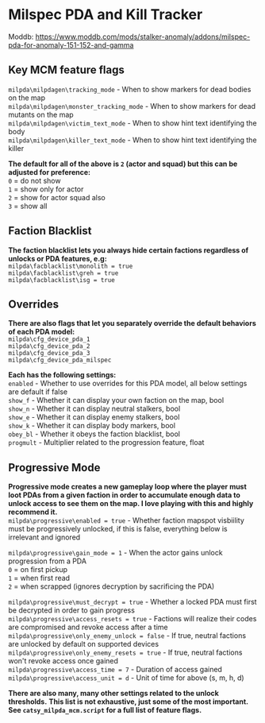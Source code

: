 # **Milspec PDA and Kill Tracker**  
Moddb: https://www.moddb.com/mods/stalker-anomaly/addons/milspec-pda-for-anomaly-151-152-and-gamma

## Key MCM feature flags  
`milpda\milpdagen\tracking_mode` - When to show markers for dead bodies on the map  
`milpda\milpdagen\monster_tracking_mode` - When to show markers for dead mutants on the map  
`milpda\milpdagen\victim_text_mode` - When to show hint text identifying the body  
`milpda\milpdagen\killer_text_mode` - When to show hint text identifying the killer  

**The default for all of the above is `2` (actor and squad) but this can be adjusted for preference:**  
`0` = do not show  
`1` = show only for actor  
`2` = show for actor squad also  
`3` = show all  

## Faction Blacklist
**The faction blacklist lets you always hide certain factions regardless of unlocks or PDA features, e.g:**  
`milpda\facblacklist\monolith = true`  
`milpda\facblacklist\greh = true`  
`milpda\facblacklist\isg = true`  

## Overrides
**There are also flags that let you separately override the default behaviors of each PDA model:**  
`milpda\cfg_device_pda_1`  
`milpda\cfg_device_pda_2`  
`milpda\cfg_device_pda_3`  
`milpda\cfg_device_pda_milspec`  

**Each has the following settings:**  
`enabled` - Whether to use overrides for this PDA model, all below settings are default if false  
`show_f` - Whether it can display your own faction on the map, bool  
`show_n` - Whether it can display neutral stalkers, bool  
`show_e` - Whether it can display enemy stalkers, bool  
`show_k` - Whether it can display body markers, bool  
`obey_bl` - Whether it obeys the faction blacklist, bool  
`progmult` - Multiplier related to the progression feature, float  

## Progressive Mode
**Progressive mode creates a new gameplay loop where the player must loot PDAs from a given faction in order to accumulate enough data to unlock access to see them on the map. I love playing with this and highly recommend it.**  
`milpda\progressive\enabled = true` - Whether faction mapspot visbiility must be progressively unlocked, if this is false, everything below is irrelevant and ignored  

`milpda\progressive\gain_mode = 1` - When the actor gains unlock progression from a PDA  
`0` = on first pickup  
`1` = when first read  
`2` = when scrapped (ignores decryption by sacrificing the PDA)  

`milpda\progressive\must_decrypt = true`  - Whether a locked PDA must first be decrypted in order to gain progress  
`milpda\progressive\access_resets = true` - Factions will realize their codes are compromised and revoke access after a time  
`milpda\progressive\only_enemy_unlock = false` - If true, neutral factions are unlocked by default on supported devices  
`milpda\progressive\only_enemy_resets = true` - If true, neutral factions won't revoke access once gained  
`milpda\progressive\access_time = 7` - Duration of access gained  
`milpda\progressive\access_unit = d` - Unit of time for above (s, m, h, d)  

**There are also many, many other settings related to the unlock thresholds.**
**This list is not exhaustive, just some of the most important. See `catsy_milpda_mcm.script` for a full list of feature flags.**
